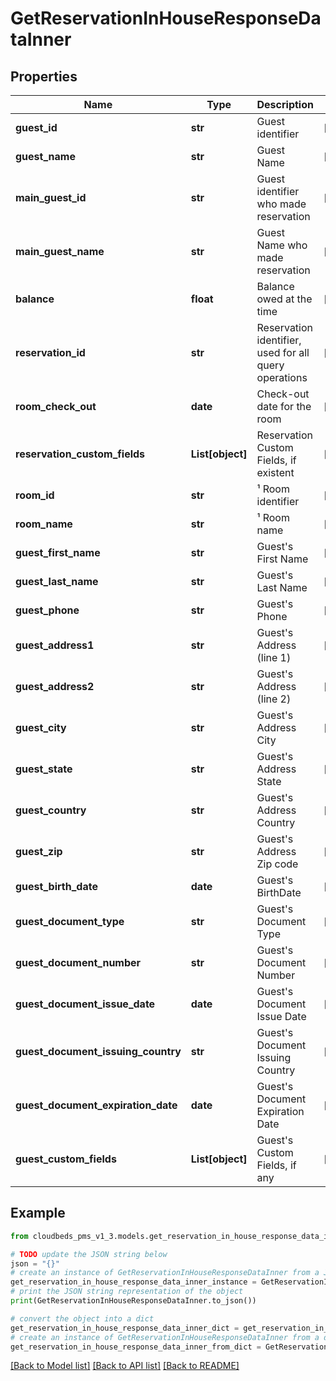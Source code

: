 # GetReservationInHouseResponseDataInner


## Properties

Name | Type | Description | Notes
------------ | ------------- | ------------- | -------------
**guest_id** | **str** | Guest identifier | [optional] 
**guest_name** | **str** | Guest Name | [optional] 
**main_guest_id** | **str** | Guest identifier who made reservation | [optional] 
**main_guest_name** | **str** | Guest Name who made reservation | [optional] 
**balance** | **float** | Balance owed at the time | [optional] 
**reservation_id** | **str** | Reservation identifier, used for all query operations | [optional] 
**room_check_out** | **date** | Check-out date for the room | [optional] 
**reservation_custom_fields** | **List[object]** | Reservation Custom Fields, if existent | [optional] 
**room_id** | **str** | ¹ Room identifier | [optional] 
**room_name** | **str** | ¹ Room name | [optional] 
**guest_first_name** | **str** | Guest&#39;s First Name | [optional] 
**guest_last_name** | **str** | Guest&#39;s Last Name | [optional] 
**guest_phone** | **str** | Guest&#39;s Phone | [optional] 
**guest_address1** | **str** | Guest&#39;s Address (line 1) | [optional] 
**guest_address2** | **str** | Guest&#39;s Address (line 2) | [optional] 
**guest_city** | **str** | Guest&#39;s Address City | [optional] 
**guest_state** | **str** | Guest&#39;s Address State | [optional] 
**guest_country** | **str** | Guest&#39;s Address Country | [optional] 
**guest_zip** | **str** | Guest&#39;s Address Zip code | [optional] 
**guest_birth_date** | **date** | Guest&#39;s BirthDate | [optional] 
**guest_document_type** | **str** | Guest&#39;s Document Type | [optional] 
**guest_document_number** | **str** | Guest&#39;s Document Number | [optional] 
**guest_document_issue_date** | **date** | Guest&#39;s Document Issue Date | [optional] 
**guest_document_issuing_country** | **str** | Guest&#39;s Document Issuing Country | [optional] 
**guest_document_expiration_date** | **date** | Guest&#39;s Document Expiration Date | [optional] 
**guest_custom_fields** | **List[object]** | Guest&#39;s Custom Fields, if any | [optional] 

## Example

```python
from cloudbeds_pms_v1_3.models.get_reservation_in_house_response_data_inner import GetReservationInHouseResponseDataInner

# TODO update the JSON string below
json = "{}"
# create an instance of GetReservationInHouseResponseDataInner from a JSON string
get_reservation_in_house_response_data_inner_instance = GetReservationInHouseResponseDataInner.from_json(json)
# print the JSON string representation of the object
print(GetReservationInHouseResponseDataInner.to_json())

# convert the object into a dict
get_reservation_in_house_response_data_inner_dict = get_reservation_in_house_response_data_inner_instance.to_dict()
# create an instance of GetReservationInHouseResponseDataInner from a dict
get_reservation_in_house_response_data_inner_from_dict = GetReservationInHouseResponseDataInner.from_dict(get_reservation_in_house_response_data_inner_dict)
```
[[Back to Model list]](../README.md#documentation-for-models) [[Back to API list]](../README.md#documentation-for-api-endpoints) [[Back to README]](../README.md)


